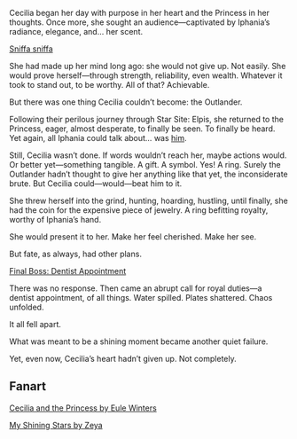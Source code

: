 <!-- title: One And Only -->

Cecilia began her day with purpose in her heart and the Princess in her thoughts. Once more, she sought an audience—captivated by Iphania’s radiance, elegance, and... her scent.

[Sniffa sniffa](#embed:https://www.youtube.com/live/NGC0VaSUPnE?t=990s)

She had made up her mind long ago: she would not give up. Not easily. She would prove herself—through strength, reliability, even wealth. Whatever it took to stand out, to be worthy. All of that? Achievable.

But there was one thing Cecilia couldn’t become: the Outlander.

Following their perilous journey through Star Site: Elpis, she returned to the Princess, eager, almost desperate, to finally be seen. To finally be heard. Yet again, all Iphania could talk about… was [him](https://www.youtube.com/watch?v=NGC0VaSUPnE&t=15300s).

Still, Cecilia wasn’t done. If words wouldn’t reach her, maybe actions would. Or better yet—something tangible. A gift. A symbol. Yes! A ring. Surely the Outlander hadn’t thought to give her anything like that yet, the inconsiderate brute. But Cecilia could—would—beat him to it.

She threw herself into the grind, hunting, hoarding, hustling, until finally, she had the coin for the expensive piece of jewelry. A ring befitting royalty, worthy of Iphania’s hand.

She would present it to her. Make her feel cherished. Make her see.

But fate, as always, had other plans.

[Final Boss: Dentist Appointment](#embed:https://www.youtube.com/live/NGC0VaSUPnE?si=49QslMbdrkjW7Ppf&t=19578)

There was no response. Then came an abrupt call for royal duties—a dentist appointment, of all things. Water spilled. Plates shattered. Chaos unfolded.

It all fell apart.

What was meant to be a shining moment became another quiet failure.

Yet, even now, Cecilia’s heart hadn’t given up. Not completely.

## Fanart

[Cecilia and the Princess by Eule Winters](https://x.com/Eule_Winters/status/1919969659094499795)

[My Shining Stars by Zeya](https://x.com/NOminishki/status/1920011853004001565)
